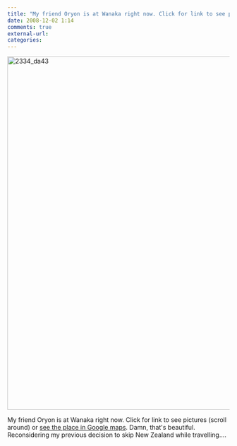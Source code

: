 ```yaml
---
title: "My friend Oryon is at Wanaka right now. Click for link to see pictures (scrol..."
date: 2008-12-02 1:14
comments: true
external-url:
categories:
---
```

[<img src="http://e.asset.soup.io/asset/0182/2334_da43.jpeg" width="1200" height="800" alt="2334_da43" />][1]

My friend Oryon is at Wanaka right now. Click for link to see pictures (scroll around) or [see the place in Google maps][2]. Damn, that's beautiful. Reconsidering my previous decision to skip New Zealand while travelling....

  [1]: http://www.panoramio.com/photo/12653206
  [2]: http://maps.google.com/maps?ll=-44.69823,169.13237&z=15&t=h&hl=en
